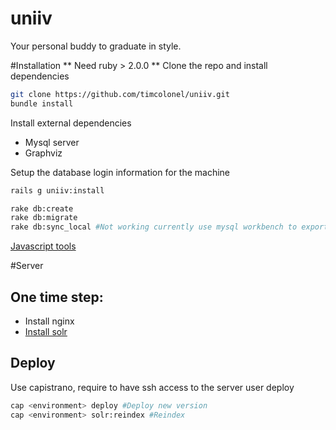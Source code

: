 uniiv
=====
Your personal buddy to graduate in style.


#Installation
** Need ruby > 2.0.0 **
Clone the repo and install dependencies
```bash
git clone https://github.com/timcolonel/uniiv.git
bundle install
```

Install external dependencies
* Mysql server
* Graphviz

Setup the database login information for the machine

```bash
rails g uniiv:install
```

```bash
rake db:create
rake db:migrate
rake db:sync_local #Not working currently use mysql workbench to export main dev and reimport locally

```

[Javascript tools](https://github.com/timcolonel/uniiv/wiki/Javascript)


#Server

## One time step:
* Install nginx
* [Install solr](https://github.com/timcolonel/uniiv/wiki/Installing-solr)


## Deploy
Use capistrano, require to have ssh access to the server user deploy
```bash
cap <environment> deploy #Deploy new version 
cap <environment> solr:reindex #Reindex
```

